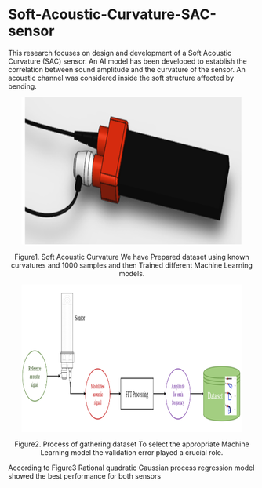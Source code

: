 # Soft-Acoustic-Curvature-SAC-sensor
This research focuses on design and development of a Soft Acoustic Curvature (SAC) sensor. An AI model has been developed to establish the correlation between sound amplitude and the curvature of the sensor. An acoustic channel was considered inside the soft structure affected by bending.

<p align="center" >
<img src="https://github.com/hgolshanian/Soft-Acoustic-Curvature-SAC-sensor/blob/main/Photos/Picture1.png" width=450 height=300>
<p align="center" >
Figure1. Soft Acoustic Curvature
We have Prepared dataset using known curvatures and 1000 samples and then Trained different Machine Learning models. 
<p align="center" >
<img src="https://github.com/hgolshanian/Soft-Acoustic-Curvature-SAC-sensor/blob/main/Photos/Picture3.png" width=450 height=300>
<p align="center" >
Figure2. Process of gathering dataset
To select the appropriate Machine Learning model the validation error played a crucial role.  

  
According to Figure3 Rational quadratic Gaussian process regression model showed the best performance for both sensors
